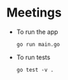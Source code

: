 # Meetings

- To run the app
    ```
    go run main.go
    ```
- To run tests
    ```
    go test -v .
    ```